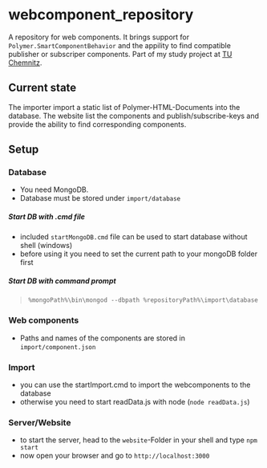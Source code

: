 # webcomponent_repository
A repository for web components. 
It brings support for `Polymer.SmartComponentBehavior` and the appility to find compatible publisher or subscriper components.
Part of my study project at [TU Chemnitz](http://tu-chemnitz.de).

## Current state

The importer import a static list of Polymer-HTML-Documents into the database.
The website list the components and publish/subscribe-keys and provide the ability to find corresponding components.

## Setup

### Database

* You need MongoDB. 
* Database must be stored under `import/database`

##### Start DB with .cmd file

* included `startMongoDB.cmd` file can be used to start database without shell (windows)
* before using it you need to set the current path to your mongoDB folder first

##### Start DB with command prompt

> `%mongoPath%\bin\mongod --dbpath %repositoryPath%\import\database`

### Web components

* Paths and names of the components are stored in `import/component.json`

### Import

* you can use the startImport.cmd to import the webcomponents to the database
* otherwise you need to start readData.js with node (`node readData.js`)

### Server/Website

* to start the server, head to the `website`-Folder in your shell and type `npm start`
* now open your browser and go to `http://localhost:3000`
